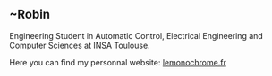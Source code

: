 ## ~Robin

Engineering Student in Automatic Control, Electrical Engineering and Computer Sciences at INSA Toulouse.

Here you can find my personnal website: [lemonochrome.fr](https://lemonochrome.fr/)
